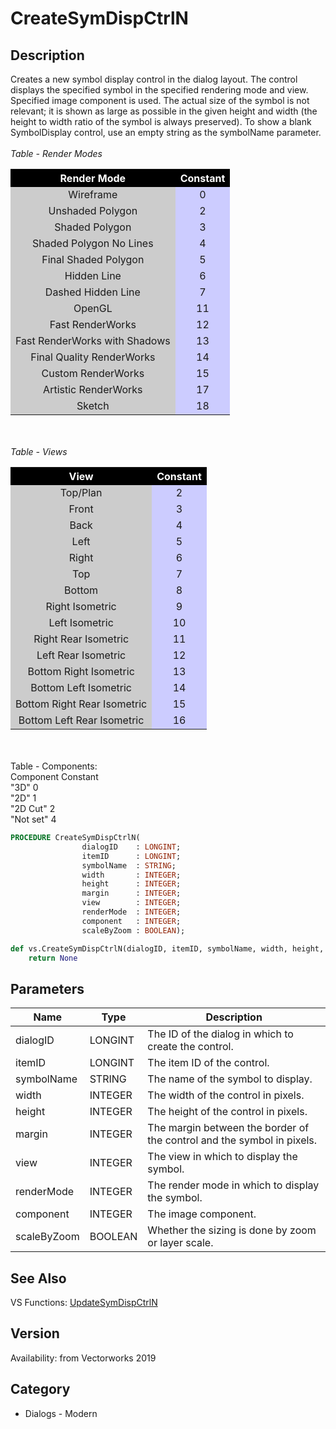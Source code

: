 # CreateSymDispCtrlN

## Description
Creates a new symbol display control in the dialog layout.  The control displays the specified symbol in the specified rendering mode and view. Specified image component is used.  The actual size of the symbol is not relevant; it is shown as large as possible in the given height and width (the height to width ratio of the symbol is always preserved).  To show a blank SymbolDisplay control, use an empty string as the symbolName parameter.<BR>
<BR>
<I>Table - Render Modes</I><P>
<CENTER>
<TABLE BORDER=0 ALIGN=CENTER CELLSPACING=1 CELLPADDING=3>
  <TR> 
	<TH ALIGN=CENTER BGCOLOR=#000000><FONT COLOR=#FFFFFF>Render Mode</FONT></TH>
	<TH ALIGN=CENTER BGCOLOR=#000000><FONT COLOR=#FFFFFF>Constant</FONT></TH>
  </TR>
  <TR> 
	<TD ALIGN=CENTER BGCOLOR=#CCCCCC>Wireframe</TD>
	<TD ALIGN=CENTER BGCOLOR=#CCCCFF>0</TD>
  </TR>
  <TR> 
	<TD ALIGN=CENTER BGCOLOR=#CCCCCC>Unshaded Polygon</TD>
	<TD ALIGN=CENTER BGCOLOR=#CCCCFF>2</TD>
  </TR>
  <TR> 
	<TD ALIGN=CENTER BGCOLOR=#CCCCCC>Shaded Polygon</TD>
	<TD ALIGN=CENTER BGCOLOR=#CCCCFF>3</TD>
  </TR>
  <TR> 
	<TD ALIGN=CENTER BGCOLOR=#CCCCCC>Shaded Polygon No Lines</TD>
	<TD ALIGN=CENTER BGCOLOR=#CCCCFF>4</TD>
  </TR>
  <TR> 
	<TD ALIGN=CENTER BGCOLOR=#CCCCCC>Final Shaded Polygon</TD>
	<TD ALIGN=CENTER BGCOLOR=#CCCCFF>5</TD>
  </TR>
  <TR> 
	<TD ALIGN=CENTER BGCOLOR=#CCCCCC>Hidden Line</TD>
	<TD ALIGN=CENTER BGCOLOR=#CCCCFF>6</TD>
  </TR>
  <TR> 
	<TD ALIGN=CENTER BGCOLOR=#CCCCCC>Dashed Hidden Line</TD>
	<TD ALIGN=CENTER BGCOLOR=#CCCCFF>7</TD>
  </TR>
  <TR> 
	<TD ALIGN=CENTER BGCOLOR=#CCCCCC>OpenGL</TD>
	<TD ALIGN=CENTER BGCOLOR=#CCCCFF>11</TD>
  </TR>
  <TR> 
	<TD ALIGN=CENTER BGCOLOR=#CCCCCC>Fast RenderWorks</TD>
	<TD ALIGN=CENTER BGCOLOR=#CCCCFF>12</TD>
  </TR>
  <TR> 
	<TD ALIGN=CENTER BGCOLOR=#CCCCCC>Fast RenderWorks with Shadows</TD>
	<TD ALIGN=CENTER BGCOLOR=#CCCCFF>13</TD>
  </TR>
  <TR> 
	<TD ALIGN=CENTER BGCOLOR=#CCCCCC>Final Quality RenderWorks</TD>
	<TD ALIGN=CENTER BGCOLOR=#CCCCFF>14</TD>
  </TR>
  <TR> 
	<TD ALIGN=CENTER BGCOLOR=#CCCCCC>Custom RenderWorks</TD>
	<TD ALIGN=CENTER BGCOLOR=#CCCCFF>15</TD>
  </TR>
  <TR> 
	<TD ALIGN=CENTER BGCOLOR=#CCCCCC>Artistic RenderWorks</TD>
	<TD ALIGN=CENTER BGCOLOR=#CCCCFF>17</TD>
  </TR>
  <TR> 
	<TD ALIGN=CENTER BGCOLOR=#CCCCCC>Sketch</TD>
	<TD ALIGN=CENTER BGCOLOR=#CCCCFF>18</TD>
  </TR>
</TABLE>
</CENTER>
<BR>
<BR>
<I>Table - Views</I>
<CENTER>
<TABLE BORDER=0 ALIGN=CENTER CELLSPACING=1 CELLPADDING=3>
  <TR> 
	<TH ALIGN=CENTER BGCOLOR=#000000><FONT COLOR=#FFFFFF>View</FONT></TH>
	<TH ALIGN=CENTER BGCOLOR=#000000><FONT COLOR=#FFFFFF>Constant</FONT></TH>
  </TR>
  <TR> 
	<TD ALIGN=CENTER BGCOLOR=#CCCCCC>Top/Plan</TD>
	<TD ALIGN=CENTER BGCOLOR=#CCCCFF>2</TD>
  </TR>
  <TR> 
	<TD ALIGN=CENTER BGCOLOR=#CCCCCC>Front</TD>
	<TD ALIGN=CENTER BGCOLOR=#CCCCFF>3</TD>
  </TR>
  <TR> 
	<TD ALIGN=CENTER BGCOLOR=#CCCCCC>Back</TD>
	<TD ALIGN=CENTER BGCOLOR=#CCCCFF>4</TD>
  </TR>
  <TR> 
	<TD ALIGN=CENTER BGCOLOR=#CCCCCC>Left</TD>
	<TD ALIGN=CENTER BGCOLOR=#CCCCFF>5</TD>
  </TR>
  <TR> 
	<TD ALIGN=CENTER BGCOLOR=#CCCCCC>Right</TD>
	<TD ALIGN=CENTER BGCOLOR=#CCCCFF>6</TD>
  </TR>
  <TR> 
	<TD ALIGN=CENTER BGCOLOR=#CCCCCC>Top</TD>
	<TD ALIGN=CENTER BGCOLOR=#CCCCFF>7</TD>
  </TR>
  <TR> 
	<TD ALIGN=CENTER BGCOLOR=#CCCCCC>Bottom</TD>
	<TD ALIGN=CENTER BGCOLOR=#CCCCFF>8</TD>
  </TR>
  <TR> 
	<TD ALIGN=CENTER BGCOLOR=#CCCCCC>Right Isometric</TD>
	<TD ALIGN=CENTER BGCOLOR=#CCCCFF>9</TD>
  </TR>
  <TR> 
	<TD ALIGN=CENTER BGCOLOR=#CCCCCC>Left Isometric</TD>
	<TD ALIGN=CENTER BGCOLOR=#CCCCFF>10</TD>
  </TR>
  <TR> 
	<TD ALIGN=CENTER BGCOLOR=#CCCCCC>Right Rear Isometric</TD>
	<TD ALIGN=CENTER BGCOLOR=#CCCCFF>11</TD>
  </TR>
  <TR> 
	<TD ALIGN=CENTER BGCOLOR=#CCCCCC>Left Rear Isometric</TD>
	<TD ALIGN=CENTER BGCOLOR=#CCCCFF>12</TD>
  </TR>
  <TR> 
	<TD ALIGN=CENTER BGCOLOR=#CCCCCC>Bottom Right Isometric</TD>
	<TD ALIGN=CENTER BGCOLOR=#CCCCFF>13</TD>
  </TR>
  <TR> 
	<TD ALIGN=CENTER BGCOLOR=#CCCCCC>Bottom Left Isometric</TD>
	<TD ALIGN=CENTER BGCOLOR=#CCCCFF>14</TD>
  </TR>
  <TR> 
	<TD ALIGN=CENTER BGCOLOR=#CCCCCC>Bottom Right Rear Isometric</TD>
	<TD ALIGN=CENTER BGCOLOR=#CCCCFF>15</TD>
  </TR>
  <TR> 
	<TD ALIGN=CENTER BGCOLOR=#CCCCCC>Bottom Left Rear Isometric</TD>
	<TD ALIGN=CENTER BGCOLOR=#CCCCFF>16</TD>
  </TR>
</TABLE>
</CENTER>
<BR>
<BR>
Table - Components:     <BR>
Component			Constant<BR>
&quot;3D&quot; 				0<BR>
&quot;2D&quot;				1<BR>
&quot;2D Cut&quot;			                2<BR>
&quot;Not set&quot;			                4

```pascal
PROCEDURE CreateSymDispCtrlN(
				dialogID    : LONGINT;
				itemID      : LONGINT;
				symbolName  : STRING;
				width       : INTEGER;
				height      : INTEGER;
				margin      : INTEGER;
				view        : INTEGER;
				renderMode  : INTEGER;
				component   : INTEGER;
				scaleByZoom : BOOLEAN);
```

```python
def vs.CreateSymDispCtrlN(dialogID, itemID, symbolName, width, height, margin, view, renderMode, component, scaleByZoom):
    return None
```

## Parameters
|Name|Type|Description|
|---|---|---|
|dialogID|LONGINT|The ID of the dialog in which to create the control.|
|itemID|LONGINT|The item ID of the control.|
|symbolName|STRING|The name of the symbol to display.|
|width|INTEGER|The width of the control in pixels.|
|height|INTEGER|The height of the control in pixels.|
|margin|INTEGER|The margin between the border of the control and the symbol in pixels.|
|view|INTEGER|The view in which to display the symbol.|
|renderMode|INTEGER|The render mode in which to display the symbol.|
|component|INTEGER|The image component.|
|scaleByZoom|BOOLEAN|Whether the sizing is done by zoom or layer scale.|

## See Also
VS Functions:
[UpdateSymDispCtrlN](UpdateSymDispCtrlN.md)

## Version
Availability: from Vectorworks 2019

## Category
* Dialogs - Modern

